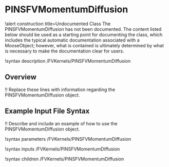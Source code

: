 # PINSFVMomentumDiffusion

!alert construction title=Undocumented Class
The PINSFVMomentumDiffusion has not been documented. The content listed below should be used as a starting point for
documenting the class, which includes the typical automatic documentation associated with a
MooseObject; however, what is contained is ultimately determined by what is necessary to make the
documentation clear for users.

!syntax description /FVKernels/PINSFVMomentumDiffusion

## Overview

!! Replace these lines with information regarding the PINSFVMomentumDiffusion object.

## Example Input File Syntax

!! Describe and include an example of how to use the PINSFVMomentumDiffusion object.

!syntax parameters /FVKernels/PINSFVMomentumDiffusion

!syntax inputs /FVKernels/PINSFVMomentumDiffusion

!syntax children /FVKernels/PINSFVMomentumDiffusion
